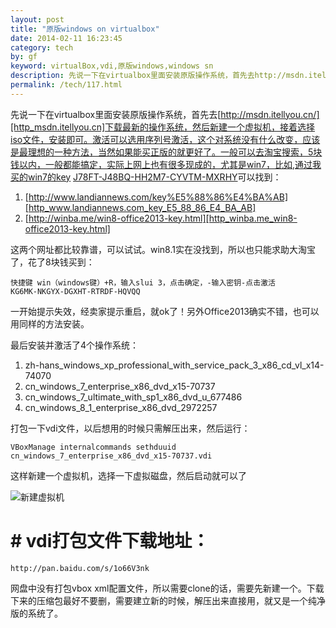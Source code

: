 ```yaml
---
layout: post
title: "原版windows on virtualbox"
date: 2014-02-11 16:23:45
category: tech
by: gf
keyword: virtualBox,vdi,原版windows,windows sn
description: 先说一下在virtualbox里面安装原版操作系统，首先去http://msdn.itellyou.cn/下载最新的操作系统，然后新建一个虚拟机，接着选择iso文件，安装即可。激活可以选用序列号激活，这个对
permalink: /tech/117.html
---
```

先说一下在virtualbox里面安装原版操作系统，首先去[http://msdn.itellyou.cn/][http_msdn.itellyou.cn]下载最新的操作系统，然后新建一个虚拟机，接着选择iso文件，安装即可。激活可以选用序列号激活，这个对系统没有什么改变，应该是最理想的一种方法，当然如果能买正版的就更好了。一般可以去淘宝搜索，5块钱以内，一般都能搞定，实际上网上也有很多现成的，尤其是win7，比如,通过我买的win7的key [J78FT-J48BQ-HH2M7-CYVTM-MXRHY][]可以找到：

1.  [http://www.landiannews.com/key%E5%88%86%E4%BA%AB][http_www.landiannews.com_key_E5_88_86_E4_BA_AB]
2.  [http://winba.me/win8-office2013-key.html][http_winba.me_win8-office2013-key.html]

这两个网址都比较靠谱，可以试试。win8.1实在没找到，所以也只能求助大淘宝了，花了8块钱买到：

    快捷键 win（windows键）+R，输入slui 3，点击确定，-输入密钥-点击激活
    KG6MK-NKGYX-DGXHT-RTRDF-HQVQQ

一开始提示失效，经卖家提示重启，就ok了！另外Office2013确实不错，也可以用同样的方法安装。

最后安装并激活了4个操作系统：

1.  zh-hans\_windows\_xp\_professional\_with\_service\_pack\_3\_x86\_cd\_vl\_x14-74070
2.  cn\_windows\_7\_enterprise\_x86\_dvd\_x15-70737
3.  cn\_windows\_7\_ultimate\_with\_sp1\_x86\_dvd\_u\_677486
4.  cn\_windows\_8\_1\_enterprise\_x86\_dvd\_2972257

打包一下vdi文件，以后想用的时候只需解压出来，然后运行：

    VBoxManage internalcommands sethduuid cn_windows_7_enterprise_x86_dvd_x15-70737.vdi

这样新建一个虚拟机，选择一下虚拟磁盘，然后启动就可以了

![新建虚拟机][624d16617874092c6299fdd4b2eaf66a.jpg]

# # vdi打包文件下载地址： ##

    http://pan.baidu.com/s/1o66V3nk

网盘中没有打包vbox xml配置文件，所以需要clone的话，需要先新建一个。下载下来的压缩包最好不要删，需要建立新的时候，解压出来直接用，就又是一个纯净版的系统了。


[http_msdn.itellyou.cn]: http://msdn.itellyou.cn/
[J78FT-J48BQ-HH2M7-CYVTM-MXRHY]: https://www.google.com.hk/search?q=J78FT-J48BQ-HH2M7-CYVTM-MXRHY
[http_www.landiannews.com_key_E5_88_86_E4_BA_AB]: http://www.landiannews.com/key%E5%88%86%E4%BA%AB
[http_winba.me_win8-office2013-key.html]: http://winba.me/win8-office2013-key.html
[624d16617874092c6299fdd4b2eaf66a.jpg]: http://www.gfzj.us/gfzjus_blog/tech/2014-10-22/624d16617874092c6299fdd4b2eaf66a.jpg
